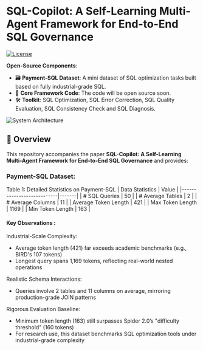 # SQL-Copilot: A Self-Learning Multi-Agent Framework for End-to-End SQL Governance
[![License](https://img.shields.io/badge/License-Apache_2.0-blue.svg)](https://opensource.org/licenses/Apache-2.0)
<!--
[![arXiv](https://img.shields.io/badge/arXiv-<PaperID>-b31b1b.svg)](https://arxiv.org/abs/<PaperID>)
[![Dataset Download](https://img.shields.io/badge/Dataset-PaymentSQL-green)](https://github.com/<YourRepo>/releases/download/v1.0/payment-sql.zip)
-->

**Open-Source Components**:
- 🗃️ ​**Payment-SQL Dataset**: A mini dataset of SQL optimization tasks built based on fully industrial-grade SQL.
- 🤖 ​**Core Framework Code**: The code will be open source soon.
- 🛠️ ​**Toolkit**: SQL Optimization, SQL Error Correction, SQL Quality Evaluation, SQL Consistency Check and SQL Diagnosis.

![System Architecture](docs/arch.png) <!-- 替换为实际架构图链接 -->

## 📖 Overview
This repository accompanies the paper ​**SQL-Copilot: A Self-Learning Multi-Agent Framework for End-to-End SQL Governance**​ and provides:
###  ​**Payment-SQL Dataset**:
   

Table 1: Detailed Statistics on Payment-SQL
| Data Statistics           | Value |
|---------------------------|-------|
| # SQL Queries             | 50    |
| # Average Tables          | 2     |
| # Average Columns         | 11    |
| Average Token Length      | 421   |
| Max Token Length          | 1169  |
| Min Token Length          | 163   |


#### Key Observations :
Industrial-Scale Complexity:
- Average token length (421) far exceeds academic benchmarks (e.g., BIRD's 107 tokens)
- Longest query spans 1,169 tokens, reflecting real-world nested operations

Realistic Schema Interactions:
- Queries involve 2 tables and 11 columns on average, mirroring production-grade JOIN patterns

Rigorous Evaluation Baseline:
- Minimum token length (163) still surpasses Spider 2.0’s "difficulty threshold" (160 tokens)
- For research use, this dataset benchmarks SQL optimization tools under industrial-grade complexity



<!-- 
## 🚀 Quick Start
### Step 1: Install Dependencies
```bash
pip install -r requirements.txt
-->
